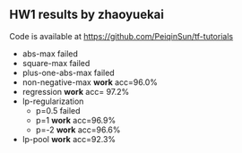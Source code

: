 ## HW1 results by zhaoyuekai

Code is available at https://github.com/PeiqinSun/tf-tutorials

- abs-max failed
- square-max failed
- plus-one-abs-max failed
- non-negative-max **work** acc=96.0%
- regression **work** acc= 97.2%
- lp-regularization
  - p=0.5 failed
  - p=1 **work** acc=96.9%
  - p=-2 **work** acc=96.6%
- lp-pool **work** acc=92.3%